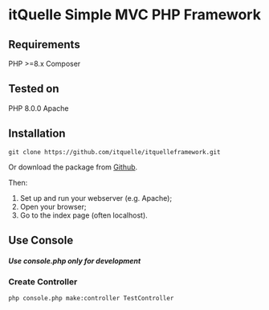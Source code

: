 # itQuelle Simple MVC PHP Framework

## Requirements
PHP >=8.x 
Composer

## Tested on 
PHP 8.0.0 Apache

## Installation
```
git clone https://github.com/itquelle/itquelleframework.git
```
Or download the package from [Github](https://github.com/itquelle/itquelleframework).

Then:
1. Set up and run your webserver (e.g. Apache);
2. Open your browser;
3. Go to the index page (often localhost).

## Use Console
##### Use console.php only for development
### Create Controller
```php console.php make:controller TestController```

